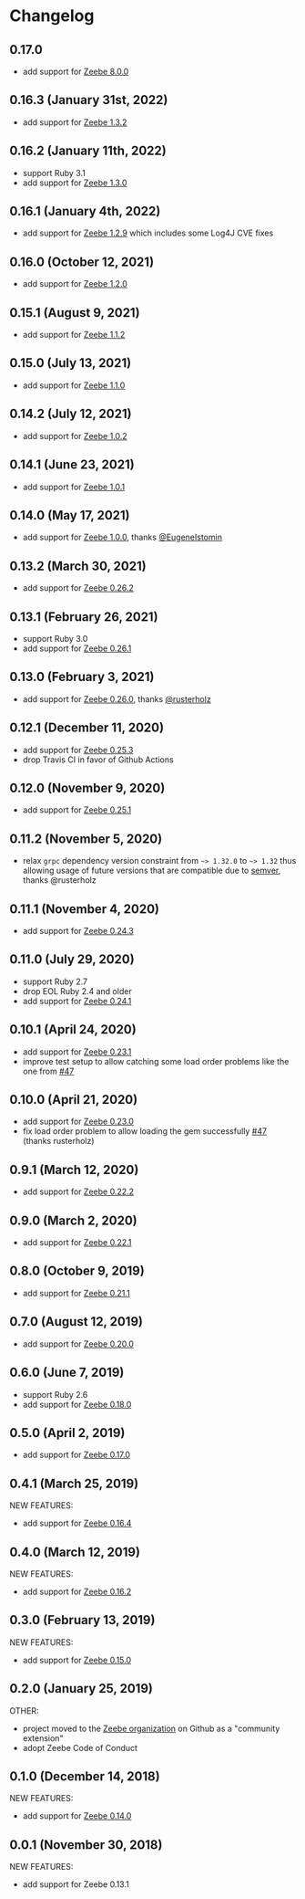 # Changelog

## 0.17.0

- add support for [Zeebe 8.0.0](https://github.com/camunda/zeebe/releases/tag/8.0.0)

## 0.16.3 (January 31st, 2022)

- add support for [Zeebe 1.3.2](https://github.com/zeebe-io/zeebe/releases/tag/1.3.2)

## 0.16.2 (January 11th, 2022)

- support Ruby 3.1
- add support for [Zeebe 1.3.0](https://github.com/zeebe-io/zeebe/releases/tag/1.3.0)

## 0.16.1 (January 4th, 2022)

- add support for [Zeebe 1.2.9](https://github.com/zeebe-io/zeebe/releases/tag/1.2.9) which includes some Log4J CVE fixes

## 0.16.0 (October 12, 2021)

- add support for [Zeebe 1.2.0](https://github.com/zeebe-io/zeebe/releases/tag/1.2.0)

## 0.15.1 (August 9, 2021)

- add support for [Zeebe 1.1.2](https://github.com/zeebe-io/zeebe/releases/tag/1.1.2)

## 0.15.0 (July 13, 2021)

- add support for [Zeebe 1.1.0](https://github.com/zeebe-io/zeebe/releases/tag/1.1.0)

## 0.14.2 (July 12, 2021)

- add support for [Zeebe 1.0.2](https://github.com/zeebe-io/zeebe/releases/tag/1.0.2)

## 0.14.1 (June 23, 2021)

- add support for [Zeebe 1.0.1](https://github.com/zeebe-io/zeebe/releases/tag/1.0.1)

## 0.14.0 (May 17, 2021)

- add support for [Zeebe 1.0.0](https://github.com/zeebe-io/zeebe/releases/tag/1.0.0), thanks [@EugeneIstomin](https://github.com/zeebe-io/zeebe-client-ruby/pull/69)

## 0.13.2 (March 30, 2021)

- add support for [Zeebe 0.26.2](https://github.com/zeebe-io/zeebe/releases/tag/0.26.2)

## 0.13.1 (February 26, 2021)

- support Ruby 3.0
- add support for [Zeebe 0.26.1](https://github.com/zeebe-io/zeebe/releases/tag/0.26.1)

## 0.13.0 (February 3, 2021)

- add support for [Zeebe 0.26.0](https://github.com/zeebe-io/zeebe/releases/tag/0.26.0), thanks [@rusterholz](https://github.com/zeebe-io/zeebe-client-ruby/pull/62)

## 0.12.1 (December 11, 2020)

- add support for [Zeebe 0.25.3](https://github.com/zeebe-io/zeebe/releases/tag/0.25.3)
- drop Travis CI in favor of Github Actions

## 0.12.0 (November 9, 2020)

- add support for [Zeebe 0.25.1](https://github.com/zeebe-io/zeebe/releases/tag/0.25.1)

## 0.11.2 (November 5, 2020)

- relax `grpc` dependency version constraint from `~> 1.32.0` to `~> 1.32` thus allowing usage of future versions that are compatible due to [semver](https://github.com/grpc/grpc/blob/master/doc/versioning.md), thanks @rusterholz

## 0.11.1 (November 4, 2020)

- add support for [Zeebe 0.24.3](https://github.com/zeebe-io/zeebe/releases/tag/0.24.3)

## 0.11.0 (July 29, 2020)

- support Ruby 2.7
- drop EOL Ruby 2.4 and older
- add support for [Zeebe 0.24.1](https://github.com/zeebe-io/zeebe/releases/tag/0.24.1)

## 0.10.1 (April 24, 2020)

- add support for [Zeebe 0.23.1](https://github.com/zeebe-io/zeebe/releases/tag/0.23.1)
- improve test setup to allow catching some load order problems like the one from [#47](https://github.com/zeebe-io/zeebe-client-ruby/pull/47)

## 0.10.0 (April 21, 2020)

- add support for [Zeebe 0.23.0](https://github.com/zeebe-io/zeebe/releases/tag/0.23.0)
- fix load order problem to allow loading the gem successfully [#47](https://github.com/zeebe-io/zeebe-client-ruby/pull/47) (thanks rusterholz)

## 0.9.1 (March 12, 2020)

- add support for [Zeebe 0.22.2](https://github.com/zeebe-io/zeebe/releases/tag/0.22.2)

## 0.9.0 (March 2, 2020)

- add support for [Zeebe 0.22.1](https://github.com/zeebe-io/zeebe/releases/tag/0.22.1)

## 0.8.0 (October 9, 2019)

- add support for [Zeebe 0.21.1](https://github.com/zeebe-io/zeebe/releases/tag/0.21.1)

## 0.7.0 (August 12, 2019)

- add support for [Zeebe 0.20.0](https://github.com/zeebe-io/zeebe/releases/tag/0.20.0)

## 0.6.0 (June 7, 2019)

- support Ruby 2.6
- add support for [Zeebe 0.18.0](https://github.com/zeebe-io/zeebe/releases/tag/0.18.0)

## 0.5.0 (April 2, 2019)

- add support for [Zeebe 0.17.0](https://github.com/zeebe-io/zeebe/releases/tag/0.17.0)

## 0.4.1 (March 25, 2019)

NEW FEATURES:

- add support for [Zeebe 0.16.4](https://github.com/zeebe-io/zeebe/releases/tag/0.16.4)

## 0.4.0 (March 12, 2019)

NEW FEATURES:

- add support for [Zeebe 0.16.2](https://github.com/zeebe-io/zeebe/releases/tag/0.16.2)

## 0.3.0 (February 13, 2019)

NEW FEATURES:

- add support for [Zeebe 0.15.0](https://github.com/zeebe-io/zeebe/releases/tag/0.15.0)

## 0.2.0 (January 25, 2019)

OTHER:

- project moved to the [Zeebe organization](https://github.com/zeebe-io) on Github as a "community extension"
- adopt Zeebe Code of Conduct

## 0.1.0 (December 14, 2018)

NEW FEATURES:

- add support for [Zeebe 0.14.0](https://github.com/zeebe-io/zeebe/releases/tag/0.14.0)

## 0.0.1 (November 30, 2018)

NEW FEATURES:

- add support for Zeebe 0.13.1

